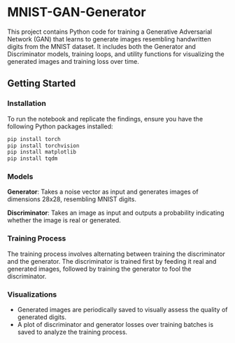 # MNIST-GAN-Generator
This project contains Python code for training a Generative Adversarial Network (GAN) that learns to generate images resembling handwritten digits from the MNIST dataset. It includes both the Generator and Discriminator models, training loops, and utility functions for visualizing the generated images and training loss over time.

## Getting Started
### Installation
To run the notebook and replicate the findings, ensure you have the following Python packages installed:

```bash
pip install torch
pip install torchvision
pip install matplotlib
pip install tqdm
```
### Models
**Generator**: Takes a noise vector as input and generates images of dimensions 28x28, resembling MNIST digits.

**Discriminator**: Takes an image as input and outputs a probability indicating whether the image is real or generated.

### Training Process
The training process involves alternating between training the discriminator and the generator. The discriminator is trained first by feeding it real and generated images, followed by training the generator to fool the discriminator.

### Visualizations
- Generated images are periodically saved to visually assess the quality of generated digits.
- A plot of discriminator and generator losses over training batches is saved to analyze the training process.
